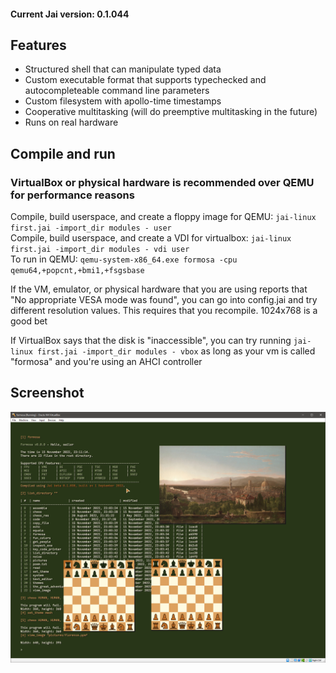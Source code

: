
#### Current Jai version: 0.1.044

## Features
- Structured shell that can manipulate typed data
- Custom executable format that supports typechecked and autocompleteable command line parameters
- Custom filesystem with apollo-time timestamps
- Cooperative multitasking (will do preemptive multitasking in the future)
- Runs on real hardware

## Compile and run

### VirtualBox or physical hardware is recommended over QEMU for performance reasons

Compile, build userspace, and create a floppy image for QEMU: `jai-linux first.jai -import_dir modules - user`  
Compile, build userspace, and create a VDI for virtualbox: `jai-linux first.jai -import_dir modules - vdi user`  
To run in QEMU: `qemu-system-x86_64.exe formosa -cpu qemu64,+popcnt,+bmi1,+fsgsbase`

If the VM, emulator, or physical hardware that you are using reports that "No appropriate VESA mode was found", you can go into config.jai and try different resolution values. This requires that you recompile. 1024x768 is a good bet

If VirtualBox says that the disk is "inaccessible", you can try running `jai-linux first.jai -import_dir modules - vbox` as long as your vm is called "formosa" and you're using an AHCI controller

## Screenshot
![](screenshot.png)
